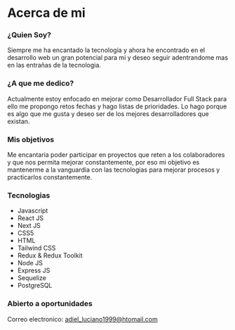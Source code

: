 # Acerca de mi
### ¿Quien Soy?
Siempre me ha encantado la tecnologia y ahora he encontrado en el desarrollo web un gran potencial para mi y deseo seguir adentrandome mas en las entrañas de la tecnologia.

### ¿A que me dedico?
Actualmente estoy enfocado en mejorar como Desarrollador Full Stack para ello me propongo retos fechas y hago listas de prioridades. Lo hago porque es algo que me gusta y deseo ser de los mejores desarrolladores que existan.

### Mis objetivos
Me encantaria poder participar en proyectos que reten a los colaboradores y que nos permita mejorar constantemente, por eso mi objetivo es mantenerme a la vanguardia con las tecnologias para mejorar procesos y practicarlos constantemente.

### Tecnologias
* Javascript
* React JS
* Next JS
* CSS5
* HTML
* Tailwind CSS
* Redux & Redux Toolkit
* Node JS
* Express JS
* Sequelize
* PostgreSQL
### Abierto a oportunidades
Correo electronico: adiel_luciano1999@htomail.com

